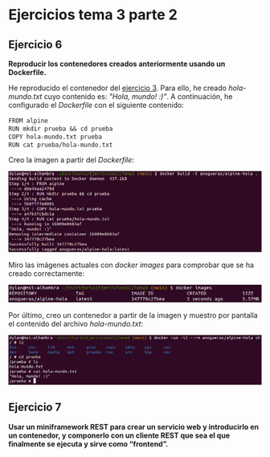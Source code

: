 # Ejercicios tema 3 parte 2

## Ejercicio 6

**Reproducir los contenedores creados anteriormente usando un Dockerfile.**

He reproducido el contenedor del [ejercicio 3](https://github.com/aure-nogueras/EjerciciosCC/blob/main/Tema3/ejercicios_tema3.md). Para ello, he creado *hola-mundo.txt* cuyo contenido es: *"Hola, mundo! :)"*. A continuación, he configurado el *Dockerfile* con el siguiente contenido:

```
FROM alpine
RUN mkdir prueba && cd prueba
COPY hola-mundo.txt prueba
RUN cat prueba/hola-mundo.txt
```

Creo la imagen a partir del *Dockerfile*:

![Imagen creada a partir del *Dockerfile*](./imgs/dockerfile.png "Imagen creada a partir del *Dockerfile*")

Miro las imágenes actuales con *docker images* para comprobar que se ha creado correctamente:

![Imagen de alpine-hola](./imgs/image-hola.png "Imagen de alpine-hola")

Por último, creo un contenedor a partir de la imagen y muestro por pantalla el contenido del archivo *hola-mundo.txt*:

![Contenedor de alpine-hola](./imgs/alpine-hola.png "Contenedor de alpine-hola")

## Ejercicio 7

**Usar un miniframework REST para crear un servicio web y introducirlo en un contenedor, y componerlo con un cliente REST que sea el que finalmente se ejecuta y sirve como “frontend”.**




